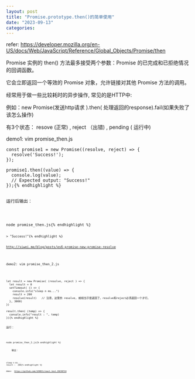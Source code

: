 ```yaml
---
layout: post
title: "Promise.prototype.then()的简单使用"
date: "2023-09-13"
categories: 
---
```

<p>refer: <a href="https://developer.mozilla.org/en-US/docs/Web/JavaScript/Reference/Global_Objects/Promise/then">https://developer.mozilla.org/en-US/docs/Web/JavaScript/Reference/Global_Objects/Promise/then</a></p>

<p>Promise 实例的 then() 方法最多接受两个参数：Promise 的已完成和已拒绝情况的回调函数。</p>

<p>它会立即返回一个等效的 Promise 对象，允许链接对其他 Promise 方法的调用。</p>

<p>经常用于做一些比较耗时的异步操作, 常见的是HTTP中:</p>

<p>例如：new Promise(发送http请求 ).then( 处理返回的response).fail(如果失败了该怎么操作)</p>

<p>有3个状态： resove (正常) , reject （出错) , pending ( 运行中)</p>

<p>demo1: vim promise_then.js</p>

<pre>
<code>const promise1 = new Promise((resolve, reject) =&gt; {
  resolve(&#39;Success!&#39;);
});

promise1.then((value) =&gt; {
  console.log(value);
  // Expected output: &quot;Success!&quot;
});{% endhighlight %}

<p>运行后输出：</p>

<pre>
<code>node promise_then.js{% endhighlight %}

<pre>
<code>&gt; &quot;Success!&quot;{% endhighlight %}

<p><a href="http://siwei.me/blog/posts/es6-promise-new-promise-resolve">http://siwei.me/blog/posts/es6-promise-new-promise-resolve</a></p>

<p>demo2: vim promise_then_2.js</p>

<pre>
<code>let result = new Promise( (resolve, reject ) =&gt; {
  let result = 0
  setTimeout( () =&gt; {
    console.info(&quot;sleep n ms...&quot;)
    result = 200
    resolve(result)   // 注意，这里的 resolve, 就相当于是返回了。resolve和reject必须返回一个才行。
  }, 3000)
})

result.then( (temp) =&gt; {
  console.info(&quot;result : &quot;, temp)
}){% endhighlight %}

<p>运行：</p>

<pre>
<code>node promise_then_2.js{% endhighlight %}

<p>&nbsp;&nbsp;&nbsp; 输出：</p>

<pre>
<code>sleep n ms...
result :  200{% endhighlight %}

<p>demo:&nbsp; <a href="https://github.com/120821/react_test_20230724">https://github.com/120821/react_test_20230724</a></p>

